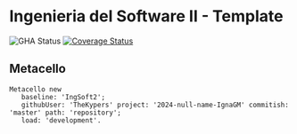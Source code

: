 # Ingenieria del Software II - Template

![GHA Status](https://github.com/TheKypers/2024-null-name-IgnaGM/actions/workflows/GHA.yml/badge.svg)
[![Coverage Status](https://coveralls.io/repos/github/TheKypers/2024-null-name-IgnaGM/badge.svg?branch=master)](https://coveralls.io/github/TheKypers/2024-null-name-IgnaGM?branch=master)



## Metacello

```smalltalk
Metacello new
   baseline: 'IngSoft2';
   githubUser: 'TheKypers' project: '2024-null-name-IgnaGM' commitish: 'master' path: 'repository';
   load: 'development'.
```
